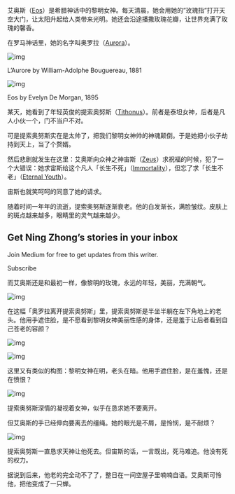 艾奥斯（[Eos](https://en.wikipedia.org/wiki/Eos)）是希腊神话中的黎明女神。每天清晨，她会用她的”玫瑰指”打开天空大门，让太阳升起给人类带来光明。她还会沿途播撒玫瑰花瓣，让世界充满了玫瑰的馨香。

在罗马神话里，她的名字叫奥罗拉（[Aurora](https://en.wikipedia.org/wiki/Aurora_(mythology))）。

![img](../../../images/0hwxJuGeOpIbY59kF.jpg)

L’Aurore by William-Adolphe Bouguereau, 1881

![img](../../../images/0thR8Pj7rb8DIF4wK.jpg)

Eos by Evelyn De Morgan, 1895

某天，她看到了年轻英俊的提索奥努斯（[Tithonus](https://en.wikipedia.org/wiki/Tithonus)）。前者是泰坦女神，后者是凡人小伙一个，门不当户不对。

可是提索奥努斯实在是太帅了，把我们黎明女神帅的神魂颠倒。于是她把小伙子劫持到天上，当了个赘婿。

然后悲剧就发生在这里：艾奥斯向众神之神宙斯（[Zeus](https://en.wikipedia.org/wiki/Zeus)）求祝福的时候，犯了一个大错误：她求宙斯给这个凡人「长生不死」（[Immortality](https://en.wikipedia.org/wiki/Immortality)），但忘了求「长生不老」（[Eternal Youth](https://en.wikipedia.org/wiki/Eternal_youth)）。

宙斯也就笑呵呵的同意了她的请求。

随着时间一年年的流逝，提索奥努斯逐渐衰老。他的白发渐长，满脸皱纹。皮肤上的斑点越来越多，眼睛里的灵气越来越少。

## Get Ning Zhong’s stories in your inbox

Join Medium for free to get updates from this writer.

Subscribe

而艾奥斯还是和最初一样，像黎明的玫瑰，永远的年轻，美丽，充满朝气。

![img](../../../images/0A0b3fwNbf13rzXo3.jpeg)

在这幅「奥罗拉离开提索奥努斯」里，提索奥努斯是半坐半躺在左下角地上的老头。他用手遮住脸，是不愿看到黎明女神美丽性感的身体，还是羞于让后者看到自己苍老的容颜？

![img](../../../images/0K5yI_LrX0HoQw_Cu)

![img](../../../images/0uemSPF55Ezeh-67L.jpeg)

这里又有类似的构图：黎明女神在明，老头在暗。他用手遮住脸，是在羞愧，还是在愤恨？

![img](../../../images/0KyPjQ8-P0QIfKYKE.jpeg)

提索奥努斯深情的凝视着女神，似乎在恳求她不要离开。

但艾奥斯的手已经伸向要离去的缰绳。她的眼光是不屑，是怜悯，是不耐烦？

![img](../../../images/0qNzDstaB3izS51yk.jpeg)

提索奥努斯一直恳求天神让他死去。但宙斯的话，一言既出，死马难追。他没有死的权力。

据说到后来，他老的完全动不了了，整日在一间空屋子里喃喃自语。艾奥斯可怜他，把他变成了一只蝉。